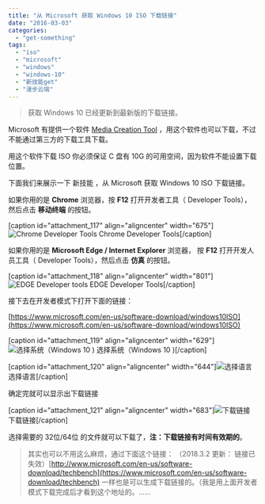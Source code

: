 ```yaml
---
title: "从 Microsoft 获取 Windows 10 ISO 下载链接"
date: "2016-03-03"
categories: 
  - "get-something"
tags: 
  - "iso"
  - "microsoft"
  - "windows"
  - "windows-10"
  - "新技能get"
  - "漫步云端"
---
```


> 获取 Windows 10 已经更新到最新版的下载链接。

Microsoft 有提供一个软件 [Media Creation Tool](https://download.microsoft.com/download/1/C/4/1C41BC6B-F8AB-403B-B04E-C96ED6047488/MediaCreationTool.exe) ，用这个软件也可以下载，不过不能通过第三方的下载工具下载。

用这个软件下载 ISO 你必须保证 C 盘有 10G 的可用空间，因为软件不能设置下载位置。

下面我们来展示一下 新技能 ，从 Microsoft 获取 Windows 10 ISO 下载链接。

如果你用的是 **Chrome** 浏览器，按 **F12** 打开开发者工具（ Developer Tools），然后点击 **移动终端** 的按钮。

\[caption id="attachment\_117" align="aligncenter" width="675"\]![Chrome Developer Tools](images/Chrome-Developer-tools.png) Chrome Developer Tools\[/caption\]

如果你用的是 **Microsoft Edge / Internet Explorer** 浏览器， 按 **F12** 打开开发人员工具（ Developer Tools），然后点击 **仿真** 的按钮。

\[caption id="attachment\_118" align="aligncenter" width="801"\]![EDGE Developer tools](images/EDGE-Developer-tools.png) EDGE Developer Tools\[/caption\]

接下去在开发者模式下打开下面的链接：

[https://www.microsoft.com/en-us/software-download/windows10ISO](https://www.microsoft.com/en-us/software-download/windows10ISO)

\[caption id="attachment\_119" align="aligncenter" width="629"\]![选择系统（Windows 10 )](images/w10iso-1.png) 选择系统（Windows 10 )\[/caption\]

\[caption id="attachment\_120" align="aligncenter" width="644"\]![选择语言](images/w10iso-2.png) 选择语言\[/caption\]

确定完就可以显示出下载链接

\[caption id="attachment\_121" align="aligncenter" width="683"\]![下载链接](images/w10iso-3.png) 下载链接\[/caption\]

选择需要的 32位/64位 的文件就可以下载了，**注：下载链接有时间有效期的**。

> 其实也可以不用这么麻烦，通过下面这个链接： （2018.3.2 更新： 链接已失效）[http://www.microsoft.com/en-us/software-download/techbench](https://www.microsoft.com/en-us/software-download/techbench) 一样也是可以生成下载链接的。（我是用上面开发者模式下载完成后才看到这个地址的。......
